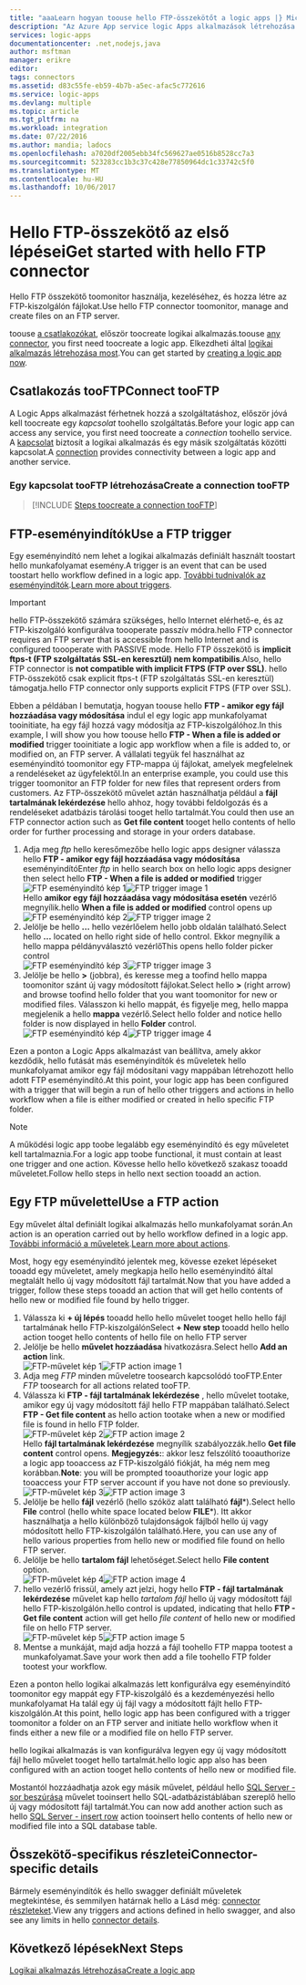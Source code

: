 ```yaml
---
title: "aaaLearn hogyan toouse hello FTP-összekötőt a logic apps |} Microsoft Docs"
description: "Az Azure App service logic Apps alkalmazások létrehozása Csatlakozás tooFTP server toomanage a fájlokat. Például feltöltés különféle műveleteket hajtson végre, frissítése, lekérése és FTP-kiszolgáló fájlok törlése."
services: logic-apps
documentationcenter: .net,nodejs,java
author: msftman
manager: erikre
editor: 
tags: connectors
ms.assetid: d83c55fe-eb59-4b7b-a5ec-afac5c772616
ms.service: logic-apps
ms.devlang: multiple
ms.topic: article
ms.tgt_pltfrm: na
ms.workload: integration
ms.date: 07/22/2016
ms.author: mandia; ladocs
ms.openlocfilehash: a7020df2005ebb34fc569627ae0516b8528cc7a3
ms.sourcegitcommit: 523283cc1b3c37c428e77850964dc1c33742c5f0
ms.translationtype: MT
ms.contentlocale: hu-HU
ms.lasthandoff: 10/06/2017
---
```

# <a name="get-started-with-hello-ftp-connector"></a><span data-ttu-id="dde68-105">Hello FTP-összekötő az első lépései</span><span class="sxs-lookup"><span data-stu-id="dde68-105">Get started with hello FTP connector</span></span>
<span data-ttu-id="dde68-106">Hello FTP összekötő toomonitor használja, kezeléséhez, és hozza létre az FTP-kiszolgálón fájlokat.</span><span class="sxs-lookup"><span data-stu-id="dde68-106">Use hello FTP connector toomonitor, manage and create files on an  FTP server.</span></span> 

<span data-ttu-id="dde68-107">toouse [a csatlakozókat](apis-list.md), először toocreate logikai alkalmazás.</span><span class="sxs-lookup"><span data-stu-id="dde68-107">toouse [any connector](apis-list.md), you first need toocreate a logic app.</span></span> <span data-ttu-id="dde68-108">Elkezdheti által [logikai alkalmazás létrehozása most](../logic-apps/logic-apps-create-a-logic-app.md).</span><span class="sxs-lookup"><span data-stu-id="dde68-108">You can get started by [creating a logic app now](../logic-apps/logic-apps-create-a-logic-app.md).</span></span>

## <a name="connect-tooftp"></a><span data-ttu-id="dde68-109">Csatlakozás tooFTP</span><span class="sxs-lookup"><span data-stu-id="dde68-109">Connect tooFTP</span></span>
<span data-ttu-id="dde68-110">A Logic Apps alkalmazást férhetnek hozzá a szolgáltatáshoz, először jóvá kell toocreate egy *kapcsolat* toohello szolgáltatás.</span><span class="sxs-lookup"><span data-stu-id="dde68-110">Before your logic app can access any service, you first need toocreate a *connection* toohello service.</span></span> <span data-ttu-id="dde68-111">A [kapcsolat](connectors-overview.md) biztosít a logikai alkalmazás és egy másik szolgáltatás közötti kapcsolat.</span><span class="sxs-lookup"><span data-stu-id="dde68-111">A [connection](connectors-overview.md) provides connectivity between a logic app and another service.</span></span>  

### <a name="create-a-connection-tooftp"></a><span data-ttu-id="dde68-112">Egy kapcsolat tooFTP létrehozása</span><span class="sxs-lookup"><span data-stu-id="dde68-112">Create a connection tooFTP</span></span>
> [!INCLUDE [Steps toocreate a connection tooFTP](../../includes/connectors-create-api-ftp.md)]
> 
> 

## <a name="use-a-ftp-trigger"></a><span data-ttu-id="dde68-113">FTP-eseményindítók</span><span class="sxs-lookup"><span data-stu-id="dde68-113">Use a FTP trigger</span></span>
<span data-ttu-id="dde68-114">Egy eseményindító nem lehet a logikai alkalmazás definiált használt toostart hello munkafolyamat esemény.</span><span class="sxs-lookup"><span data-stu-id="dde68-114">A trigger is an event that can be used toostart hello workflow defined in a logic app.</span></span> <span data-ttu-id="dde68-115">[További tudnivalók az eseményindítók](../logic-apps/logic-apps-what-are-logic-apps.md#logic-app-concepts).</span><span class="sxs-lookup"><span data-stu-id="dde68-115">[Learn more about triggers](../logic-apps/logic-apps-what-are-logic-apps.md#logic-app-concepts).</span></span>  

> [!IMPORTANT]
> <span data-ttu-id="dde68-116">hello FTP-összekötő számára szükséges, hello Internet elérhető-e, és az FTP-kiszolgáló konfigurálva toooperate passzív módra.</span><span class="sxs-lookup"><span data-stu-id="dde68-116">hello FTP connector requires an FTP server that  is accessible from hello Internet and is configured toooperate with PASSIVE mode.</span></span> <span data-ttu-id="dde68-117">Hello FTP összekötő is **implicit ftps-t (FTP szolgáltatás SSL-en keresztül) nem kompatibilis**.</span><span class="sxs-lookup"><span data-stu-id="dde68-117">Also, hello FTP connector is **not compatible with implicit FTPS (FTP over SSL)**.</span></span> <span data-ttu-id="dde68-118">hello FTP-összekötő csak explicit ftps-t (FTP szolgáltatás SSL-en keresztül) támogatja.</span><span class="sxs-lookup"><span data-stu-id="dde68-118">hello FTP connector only supports explicit FTPS (FTP over SSL).</span></span>  
> 
> 

<span data-ttu-id="dde68-119">Ebben a példában I bemutatja, hogyan toouse hello **FTP - amikor egy fájl hozzáadása vagy módosítása** indul el egy logic app munkafolyamat tooinitiate, ha egy fájl hozzá vagy módosítja az FTP-kiszolgálóhoz.</span><span class="sxs-lookup"><span data-stu-id="dde68-119">In this example, I will show you how toouse hello **FTP - When a file is added or modified** trigger tooinitiate a logic app workflow when a file is added to, or modified on, an FTP server.</span></span> <span data-ttu-id="dde68-120">A vállalati tegyük fel használhat az eseményindító toomonitor egy FTP-mappa új fájlokat, amelyek megfelelnek a rendeléseket az ügyfelektől.</span><span class="sxs-lookup"><span data-stu-id="dde68-120">In an enterprise example, you could use this trigger toomonitor an FTP folder for new files that represent orders from customers.</span></span>  <span data-ttu-id="dde68-121">Az FTP-összekötő művelet aztán használhatja például a **fájl tartalmának lekérdezése** hello ahhoz, hogy további feldolgozás és a rendeléseket adatbázis tárolási tooget hello tartalmát.</span><span class="sxs-lookup"><span data-stu-id="dde68-121">You could then use an FTP connector action such as **Get file content** tooget hello contents of hello order for further processing and storage in your orders database.</span></span>

1. <span data-ttu-id="dde68-122">Adja meg *ftp* hello keresőmezőbe hello logic apps designer válassza hello **FTP - amikor egy fájl hozzáadása vagy módosítása** eseményindító</span><span class="sxs-lookup"><span data-stu-id="dde68-122">Enter *ftp* in hello search box on hello logic apps designer then select hello **FTP - When a file is added or modified**  trigger</span></span>   
   <span data-ttu-id="dde68-123">![FTP eseményindító kép 1](./media/connectors-create-api-ftp/ftp-trigger-1.png)</span><span class="sxs-lookup"><span data-stu-id="dde68-123">![FTP trigger image 1](./media/connectors-create-api-ftp/ftp-trigger-1.png)</span></span>  
   <span data-ttu-id="dde68-124">Hello **amikor egy fájl hozzáadása vagy módosítása esetén** vezérlő megnyílik.</span><span class="sxs-lookup"><span data-stu-id="dde68-124">hello **When a file is added or modified** control opens up</span></span>  
   <span data-ttu-id="dde68-125">![FTP eseményindító kép 2](./media/connectors-create-api-ftp/ftp-trigger-2.png)</span><span class="sxs-lookup"><span data-stu-id="dde68-125">![FTP trigger image 2](./media/connectors-create-api-ftp/ftp-trigger-2.png)</span></span>  
2. <span data-ttu-id="dde68-126">Jelölje be hello **...**  hello vezérlőelem hello jobb oldalán található.</span><span class="sxs-lookup"><span data-stu-id="dde68-126">Select hello **...** located on hello right side of hello control.</span></span> <span data-ttu-id="dde68-127">Ekkor megnyílik a hello mappa példányválasztó vezérlő</span><span class="sxs-lookup"><span data-stu-id="dde68-127">This opens hello folder picker control</span></span>  
   <span data-ttu-id="dde68-128">![FTP eseményindító kép 3](./media/connectors-create-api-ftp/ftp-trigger-3.png)</span><span class="sxs-lookup"><span data-stu-id="dde68-128">![FTP trigger image 3](./media/connectors-create-api-ftp/ftp-trigger-3.png)</span></span>  
3. <span data-ttu-id="dde68-129">Jelölje be hello  **>**  (jobbra), és keresse meg a toofind hello mappa toomonitor szánt új vagy módosított fájlokat.</span><span class="sxs-lookup"><span data-stu-id="dde68-129">Select hello **>** (right arrow) and browse toofind hello folder that you want toomonitor for new or modified files.</span></span> <span data-ttu-id="dde68-130">Válasszon ki hello mappát, és figyelje meg, hello mappa megjelenik a hello **mappa** vezérlő.</span><span class="sxs-lookup"><span data-stu-id="dde68-130">Select hello folder and notice hello folder is now displayed in hello **Folder** control.</span></span>  
   <span data-ttu-id="dde68-131">![FTP eseményindító kép 4](./media/connectors-create-api-ftp/ftp-trigger-4.png)</span><span class="sxs-lookup"><span data-stu-id="dde68-131">![FTP trigger image 4](./media/connectors-create-api-ftp/ftp-trigger-4.png)</span></span>   

<span data-ttu-id="dde68-132">Ezen a ponton a Logic Apps alkalmazást van beállítva, amely akkor kezdődik, hello futását más eseményindítók és műveletek hello munkafolyamat amikor egy fájl módosítani vagy mappában létrehozott hello adott FTP eseményindító.</span><span class="sxs-lookup"><span data-stu-id="dde68-132">At this point, your logic app has been configured with a trigger that will begin a run of hello other triggers and actions in hello workflow when a file is either modified or created in hello specific FTP folder.</span></span> 

> [!NOTE]
> <span data-ttu-id="dde68-133">A működési logic app toobe legalább egy eseményindító és egy műveletet kell tartalmaznia.</span><span class="sxs-lookup"><span data-stu-id="dde68-133">For a logic app toobe functional, it must contain at least one trigger and one action.</span></span> <span data-ttu-id="dde68-134">Kövesse hello hello következő szakasz tooadd műveletet.</span><span class="sxs-lookup"><span data-stu-id="dde68-134">Follow hello steps in hello next section tooadd an action.</span></span>  
> 
> 

## <a name="use-a-ftp-action"></a><span data-ttu-id="dde68-135">Egy FTP művelettel</span><span class="sxs-lookup"><span data-stu-id="dde68-135">Use a FTP action</span></span>
<span data-ttu-id="dde68-136">Egy művelet által definiált logikai alkalmazás hello munkafolyamat során.</span><span class="sxs-lookup"><span data-stu-id="dde68-136">An action is an operation carried out by hello workflow defined in a logic app.</span></span> <span data-ttu-id="dde68-137">[További információ a műveletek](../logic-apps/logic-apps-what-are-logic-apps.md#logic-app-concepts).</span><span class="sxs-lookup"><span data-stu-id="dde68-137">[Learn more about actions](../logic-apps/logic-apps-what-are-logic-apps.md#logic-app-concepts).</span></span>  

<span data-ttu-id="dde68-138">Most, hogy egy eseményindító jelentek meg, kövesse ezeket lépéseket tooadd egy műveletet, amely megkapja hello hello eseményindító által megtalált hello új vagy módosított fájl tartalmát.</span><span class="sxs-lookup"><span data-stu-id="dde68-138">Now that you have added a trigger, follow these steps tooadd an action that will get hello contents of hello new or modified file found by hello trigger.</span></span>    

1. <span data-ttu-id="dde68-139">Válassza ki **+ új lépés** tooadd hello hello művelet tooget hello hello fájl tartalmának hello FTP-kiszolgálón</span><span class="sxs-lookup"><span data-stu-id="dde68-139">Select **+ New step** tooadd hello hello action tooget hello contents of hello file on hello FTP server</span></span>  
2. <span data-ttu-id="dde68-140">Jelölje be hello **művelet hozzáadása** hivatkozásra.</span><span class="sxs-lookup"><span data-stu-id="dde68-140">Select hello **Add an action** link.</span></span>  
   <span data-ttu-id="dde68-141">![FTP-művelet kép 1](./media/connectors-create-api-ftp/ftp-action-1.png)</span><span class="sxs-lookup"><span data-stu-id="dde68-141">![FTP action image 1](./media/connectors-create-api-ftp/ftp-action-1.png)</span></span>  
3. <span data-ttu-id="dde68-142">Adja meg *FTP* minden műveletre toosearch kapcsolódó tooFTP.</span><span class="sxs-lookup"><span data-stu-id="dde68-142">Enter *FTP* toosearch for all actions related tooFTP.</span></span>
4. <span data-ttu-id="dde68-143">Válassza ki **FTP - fájl tartalmának lekérdezése** , hello művelet tootake, amikor egy új vagy módosított fájl hello FTP mappában található.</span><span class="sxs-lookup"><span data-stu-id="dde68-143">Select **FTP - Get file content**  as hello action tootake when a new or modified file is found in hello FTP folder.</span></span>      
   <span data-ttu-id="dde68-144">![FTP-művelet kép 2](./media/connectors-create-api-ftp/ftp-action-2.png)</span><span class="sxs-lookup"><span data-stu-id="dde68-144">![FTP action image 2](./media/connectors-create-api-ftp/ftp-action-2.png)</span></span>  
   <span data-ttu-id="dde68-145">Hello **fájl tartalmának lekérdezése** megnyílik szabályozzák.</span><span class="sxs-lookup"><span data-stu-id="dde68-145">hello **Get file content** control opens.</span></span> <span data-ttu-id="dde68-146">**Megjegyzés:**: akkor lesz felszólító tooauthorize a logic app tooaccess az FTP-kiszolgáló fiókját, ha még nem meg korábban.</span><span class="sxs-lookup"><span data-stu-id="dde68-146">**Note**: you will be prompted tooauthorize your logic app tooaccess your FTP server account if you have not done so previously.</span></span>  
   <span data-ttu-id="dde68-147">![FTP-művelet kép 3](./media/connectors-create-api-ftp/ftp-action-3.png)</span><span class="sxs-lookup"><span data-stu-id="dde68-147">![FTP action image 3](./media/connectors-create-api-ftp/ftp-action-3.png)</span></span>   
5. <span data-ttu-id="dde68-148">Jelölje be hello **fájl** vezérlő (hello szóköz alatt található **fájl***).</span><span class="sxs-lookup"><span data-stu-id="dde68-148">Select hello **File** control (hello white space located below **FILE***).</span></span> <span data-ttu-id="dde68-149">Itt akkor használhatja a hello különböző tulajdonságok fájlból hello új vagy módosított hello FTP-kiszolgálón található.</span><span class="sxs-lookup"><span data-stu-id="dde68-149">Here, you can use any of hello various properties from hello new or modified file found on hello FTP server.</span></span>  
6. <span data-ttu-id="dde68-150">Jelölje be hello **tartalom fájl** lehetőséget.</span><span class="sxs-lookup"><span data-stu-id="dde68-150">Select hello **File content** option.</span></span>  
   <span data-ttu-id="dde68-151">![FTP-művelet kép 4](./media/connectors-create-api-ftp/ftp-action-4.png)</span><span class="sxs-lookup"><span data-stu-id="dde68-151">![FTP action image 4](./media/connectors-create-api-ftp/ftp-action-4.png)</span></span>   
7. <span data-ttu-id="dde68-152">hello vezérlő frissül, amely azt jelzi, hogy hello **FTP - fájl tartalmának lekérdezése** művelet kap hello *tartalom fájl* hello új vagy módosított fájl hello FTP-kiszolgálón.</span><span class="sxs-lookup"><span data-stu-id="dde68-152">hello control is updated, indicating that hello **FTP - Get file content** action will get hello *file content* of hello new or modified file on hello FTP server.</span></span>      
   <span data-ttu-id="dde68-153">![FTP-művelet kép 5](./media/connectors-create-api-ftp/ftp-action-5.png)</span><span class="sxs-lookup"><span data-stu-id="dde68-153">![FTP action image 5](./media/connectors-create-api-ftp/ftp-action-5.png)</span></span>     
8. <span data-ttu-id="dde68-154">Mentse a munkáját, majd adja hozzá a fájl toohello FTP mappa tootest a munkafolyamat.</span><span class="sxs-lookup"><span data-stu-id="dde68-154">Save your work then add a file toohello FTP folder tootest your workflow.</span></span>    

<span data-ttu-id="dde68-155">Ezen a ponton hello logikai alkalmazás lett konfigurálva egy eseményindító toomonitor egy mappát egy FTP-kiszolgáló és a kezdeményezési hello munkafolyamat Ha talál egy új fájl vagy a módosított fájlt hello FTP-kiszolgálón.</span><span class="sxs-lookup"><span data-stu-id="dde68-155">At this point, hello logic app has been configured with a trigger toomonitor a folder on an FTP server and initiate hello workflow when it finds either a new file or a modified file on hello FTP server.</span></span> 

<span data-ttu-id="dde68-156">hello logikai alkalmazás is van konfigurálva legyen egy új vagy módosított fájl hello művelet tooget hello tartalmát.</span><span class="sxs-lookup"><span data-stu-id="dde68-156">hello logic app also has been configured with an action tooget hello contents of hello new or modified file.</span></span>

<span data-ttu-id="dde68-157">Mostantól hozzáadhatja azok egy másik művelet, például hello [SQL Server - sor beszúrása](connectors-create-api-sqlazure.md) művelet tooinsert hello SQL-adatbázistáblában szereplő hello új vagy módosított fájl tartalmát.</span><span class="sxs-lookup"><span data-stu-id="dde68-157">You can now add another action such as hello [SQL Server - insert row](connectors-create-api-sqlazure.md) action tooinsert hello contents of hello new or modified file into a SQL database table.</span></span>  

## <a name="connector-specific-details"></a><span data-ttu-id="dde68-158">Összekötő-specifikus részletei</span><span class="sxs-lookup"><span data-stu-id="dde68-158">Connector-specific details</span></span>

<span data-ttu-id="dde68-159">Bármely eseményindítók és hello swagger definiált műveletek megtekintése, és semmilyen határnak hello a Lásd még: [connector részleteket](/connectors/ftpconnector/).</span><span class="sxs-lookup"><span data-stu-id="dde68-159">View any triggers and actions defined in hello swagger, and also see any limits in hello [connector details](/connectors/ftpconnector/).</span></span> 

## <a name="next-steps"></a><span data-ttu-id="dde68-160">Következő lépések</span><span class="sxs-lookup"><span data-stu-id="dde68-160">Next Steps</span></span>
[<span data-ttu-id="dde68-161">Logikai alkalmazás létrehozása</span><span class="sxs-lookup"><span data-stu-id="dde68-161">Create a logic app</span></span>](../logic-apps/logic-apps-create-a-logic-app.md)

